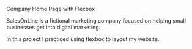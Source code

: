 Company Home Page with Flexbox

SalesOnLine is a fictional marketing company focused on helping small businesses get into digital marketing.

In this project I practiced using flexbox to layout my website.
